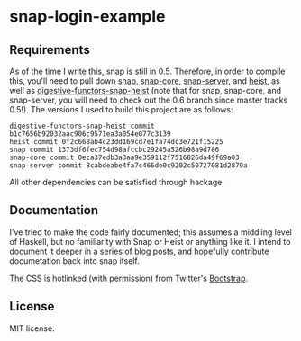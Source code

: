 snap-login-example
==================

Requirements
------------
As of the time I write this, snap is still in 0.5. Therefore, in order to compile this, you'll need to pull down [snap](https://github.com/snapframework/snap/), [snap-core](https://github.com/snapframework/snap-core), [snap-server](https://github.com/snapframework/snap-server), and [heist](https://github.com/snapframework/heist), as well as [digestive-functors-snap-heist](https://github.com/dbp/digestive-functors-snap-heist) (note that for snap, snap-core, and snap-server, you will need to check out the 0.6 branch since master tracks 0.5!). The versions I used to build this project are as follows:

    digestive-functors-snap-heist commit b1c7656b92032aac906c9571ea3a054e077c3139
    heist commit 0f2c668ab4c23dd169cd7e1fa74dc3e721f15225
    snap commit 1373df6fec754d98afccbc29245a526b98a9d786
    snap-core commit 0eca37edb3a3aa9e359112f7516826da49f69a03
    snap-server commit 8cabdeabe4fa7c466de0c9202c50727081d2879a

All other dependencies can be satisfied through hackage.

Documentation
----------
I've tried to make the code fairly documented; this assumes a middling level of Haskell, but no familiarity with Snap or Heist or anything like it. I intend to document it deeper in a series of blog posts, and hopefully contribute documetation back into snap itself.

The CSS is hotlinked (with permission) from Twitter's [Bootstrap](http://twitter.github.com/bootstrap/).

License
----------
MIT license.